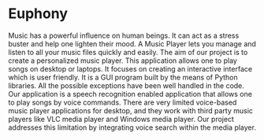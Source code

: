 # Euphony
Music has a powerful influence on human beings. It can act as a stress buster and help one lighten their mood. A Music Player lets you manage and listen to all your music files quickly and easily. The aim of our project is to create a personalized music player. This application allows one to play songs on desktop or laptops. It focuses on creating an interactive interface which is user friendly. It is a GUI program built by the means of Python libraries. All the possible exceptions have been well handled in the code. Our application is a speech recognition enabled application that allows one to play songs by voice commands. There are very limited voice-based music player applications for desktop, and they work with third party music players like VLC media player and Windows media player. Our project addresses this limitation by integrating voice search within the media player.
